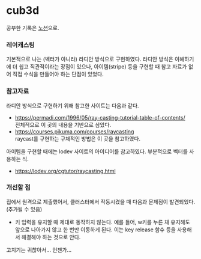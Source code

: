 # cub3d

공부한 기록은 [노션](https://www.notion.so/cub3D-b821e70bc0de4b52ac9c3e0567f833c3)으로.

### 레이캐스팅

기본적으로 나는 (벡터가 아니라) 라디안 방식으로 구현하였다. 라디안 방식은 이해하기에 더 쉽고 직관적이라는 장점이 있으나, 아이템(stripe) 등을 구현할 때 참고 자료가 없어 직접 수식을 만들어야 하는 단점이 있었다.

### 참고자료

라디안 방식으로 구현하기 위해 참고한 사이트는 다음과 같다.

* https://permadi.com/1996/05/ray-casting-tutorial-table-of-contents/ <br>
전체적으로 이 곳의 내용을 기반으로 삼았다.
* https://courses.pikuma.com/courses/raycasting <br>
raycast를 구현하는 구체적인 방법은 이 곳을 참고하였다.

아이템을 구현할 때에는 lodev 사이트의 아이디어를 참고하였다. 부분적으로 벡터를 사용하는 식.
* https://lodev.org/cgtutor/raycasting.html <br>

### 개선할 점

집에서 원격으로 제출했어서, 클러스터에서 작동시켰을 때 다음과 문제점이 발견되었다. (추가될 수 있음)

* 키 입력을 유지할 때 제대로 동작하지 않는다. 예를 들어, w키를 누른 채 유지해도 앞으로 나아가지 않고 한 번만 이동하게 된다. 이는 key release 함수 등을 사용해서 해결해야 하는 것으로 안다.

고치기는 귀찮아서... 언젠가...
